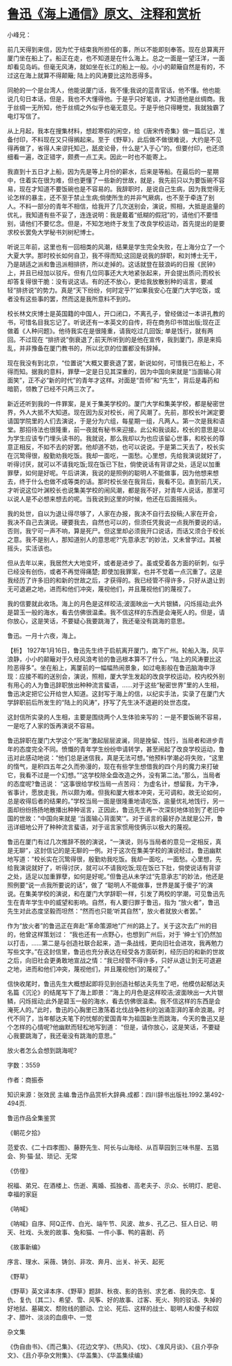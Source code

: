 # [鲁迅《海上通信》原文、注释和赏析](https://www.vrrw.net/wx/9570.html)

小峰兄：

前几天得到来信，因为忙于结束我所担任的事，所以不能即刻奉答。现在总算离开厦门坐在船上了。船正在走，也不知道是在什么海上。总之一面是一望汪洋，一面却看见岛屿。但毫无风涛，就如坐在长江的船上一般。小小的颠簸自然是有的，不过这在海上就算不得颠簸; 陆上的风涛要比这险恶得多。

同舱的一个是台湾人，他能说厦门话，我不懂;我说的蓝青官话，他不懂。他也能说几句日本话，但是，我也不大懂得他。于是乎只好笔谈，才知道他是丝绸商。我于丝绸一无所知，他于丝绸之外似乎也毫无意见。于是乎他只得睡觉，我就独霸了电灯写信了。

从上月起，我本在搜集材料，想趁寒假的闲空，给《唐宋传奇集》做一篇后记，准备付印，不料现在又只得搁起来。至于《野草》，此后做不做很难说，大约是不见得再做了，省得人来谬托知己，舐皮论骨，什么是“入于心”的。但要付印，也还须细看一遍，改正错字，颇费一点工夫。因此一时也不能寄上。

我直到十五日才上船，因为先是等上月份的薪水，后来是等船。在最后的一星期中，住着实在很为难，但也更懂了一些新的世故，就是，我先前只以为要饭碗不容易，现在才知道不要饭碗也是不容易的。我辞职时，是说自己生病，因为我觉得无论怎样的暴主，还不至于禁止生病;倘使所生的并非气厥病，也不至于牵连了别人。不料一部分的青年不相信，给我开了几次送别会，演说，照相，大抵是逾量的优礼，我知道有些不妥了，连连说明：我是戴着“纸糊的假冠”的，请他们不要惜别，请他们不要忆念。但是，不知怎地终于发生了改良学校运动，首先提出的是要求校长罢免大学秘书刘树杞博士。

听说三年前，这里也有一回相类的风潮，结果是学生完全失败，在上海分立了一个大夏大学。那时校长如何自卫，我不得而知;这回是说我的辞职，和刘博士无干，乃是胡适之派和鲁迅派相排挤，所以走掉的。这话就登在鼓浪屿的日报《民钟》上，并且已经加以驳斥。但有几位同事还大大地紧张起来，开会提出质问;而校长却答复得很干脆：没有说这话。有的还不放心，更给我放散别种的谣言，要减轻“排挤说”的势力。真是“天下纷纷，何时定乎?”如果我安心在厦门大学吃饭，或者没有这些事的罢，然而这是我所意料不到的。

校长林文庆博士是英国籍的中国人，开口闭口，不离孔子，曾经做过一本讲孔教的书，可惜名目我忘记了。听说还有一本英文的自传，将在商务印书馆出版;现在正做着《人种问题》。他待我实在是很隆重，请我吃过几回饭; 单是饯行，就有两回。不过现在 “排挤说”倒衰退了;前天所听到的是他在宣传，我到厦门，原是来捣乱，并非豫备在厦门教书的，所以北京的位置都没有辞掉。

现在我没有到北京，“位置说”大概又要衰退了罢，新说如何，可惜我已在船上，不得而知。据我的意料，罪孽一定是日见其深重的，因为中国向来就是“当面输心背面笑”，正不必“新的时代”的青年才这样。对面是“吾师”和“先生”，背后是毒药和暗箭，领教了已经不只两三次了。

新近还听到我的一件罪案，是关于集美学校的。厦门大学和集美学校，都是秘密世界，外人大抵不大知道。现在因为反对校长，闹了风潮了。先前，那校长叶渊定要请国学院里的人们去演说，于是分为六组，每星期一组，凡两人。第一次是我和语堂。那招待法也很隆重，前一夜就有秘书来迎接。此公和我谈起，校长的意思是以为学生应该专门埋头读书的。我就说，那么我却以为也应该留心世事，和校长的尊意正相反，不如不去的好罢。他却道不妨，也可以说说。于是第二天去了，校长实在沉鸷得很，殷勤劝我吃饭。我却一面吃，一面愁。心里想，先给我演说就好了，听得讨厌，就可以不请我吃饭;现在饭已下肚，倘使说话有背谬之处，适足以加重罪孽，如何是好呢。午后讲演，我说的是照例的聪明人不能做事，因为他想来想去，终于什么也做不成等类的话。那时校长坐在我背后，我看不见。直到前几天，才听说这位叶渊校长也说集美学校的闹风潮，都是我不好，对青年人说话，那里可以说人是不必想来想去的呢。当我说到这里的时候，他还在后面摇摇头。

我的处世，自以为退让得尽够了，人家在办报，我决不自行去投稿;人家在开会，我决不自己去演说。硬要我去，自然也可以的，但须任凭我说一点我所要说的话，否则，我宁可一声不响，算是死尸。但这里却必须我开口说话，而话又须合于校长之意。我不是别人，那知道别人的意思呢?“先意承志”的妙法，又未曾学过。其被摇头，实活该也。

但从去年以来，我居然大大地变坏，或者是进步了。虽或受着各方面的斫刺，似乎已经没有创伤，或者不再觉得痛楚; 即使加我罪案，也并不觉着一点沉重了。这是我经历了许多旧的和新的世故之后，才获得的。我已经管不得许多，只好从退让到无可退避之地，进而和他们冲突，蔑视他们，并且蔑视他们的蔑视了。

我的信要就此收场。海上的月色是这样皎洁;波面映出一大片银鳞，闪烁摇动;此外是碧玉一般的海水，看去仿佛很温柔。我不信这样的东西是会淹死人的。但是，请你放心，这是笑话，不要疑心我要跳海了，我还毫没有跳海的意思。

鲁迅。一月十六夜，海上。



【析】 1927年1月16日，鲁迅先生终于启航离开厦门，南下广州。轮船入海，风平浪静，小小的颠簸对于久经风浪考验的鲁迅根本算不了什么，“陆上的风涛要比这险恶得多”。坐在船上，离厦前的一幅幅热闹景象，如过电影般在鲁迅脑海中浮现：应接不暇的送别会，演说，照相，厦大学生发起的改良学校运动，校内校外别有用心的人为鲁迅辞职放出种种流言蜚语，……对于这些“秘密世界”里的人生相，鲁迅决定把它公开给世人知道。这封写于海上的信，以纪实手法，实录了在厦门大学辞职前后所发生的“陆上的风涛”，抒写了先生决不退避的处世态度。

这封信所实录的人生相，主要是围绕两个人生体验来写的：一是不要饭碗不容易，一是吃了人家的饭再演说不容易。

鲁迅辞职在厦门大学这个“死海”激起层层波澜，同是挽留、饯行，当局者和进步青年的态度完全不同。愤慨的青年学生纷纷申请转学，甚至闹起了改良学校运动，鲁迅对此感动地说：“他们总是迷信我，真是无法可想。”他预料学潮必将失败，“这里的惰气，是积四五年之久而弥漫的，现在有些学生想借我的四个月的魔力来打破它，我看不过是一个幻想。”“这学校除全盘改造之外，没有第二法。”那么，当局者的态度呢?鲁迅说： “这事很给学校当局一点苦闷： 为虚名计，想留我，为干净，省事计，愿放走我，所以颇为难。但我和厦大根本冲突，无可调和，故无论如何，总是收得后者的结果的。”学校当局一面是很隆重地请吃饭，逾量优礼地饯行，另一面却纷纷扬扬地散播出种种谣言，正因此，鲁迅先生再一次深刻地体验到了老旧中国的世故：“中国向来就是 ‘当面输心背面笑’”。对于谣言的最好办法就是公开，鲁迅详细地公开了种种流言蜚语，对于谣言家惯用伎俩示以极大的蔑视。

鲁迅在厦门有过几次推辞不脱的演说，“一演说，则与当局者的意见一定相反，真是无聊”，这封信记的是无聊的一例。对于这次在集美学校的演说经过，鲁迅幽默地写道：“校长实在沉鸷得很，殷勤劝我吃饭。我却一面吃，一面愁。心里想，先给我演说就好了，听得讨厌，就可以不请我吃饭;现在饭已下肚，倘使说话有背谬之处，适足以加重罪孽，如何是好呢。”但鲁迅从未学过“先意承志”的妙法，他还是照例要“说一点我所要说的话”，做了 “聪明人不能做事，世界是属于傻子”的演说。在集美学校的演说，和在厦门大学辞职一样，引发了两校的学潮，可见鲁迅先生在青年学生中的威望和影响。自然，有人要归罪于鲁迅，指为 “放火者”，鲁迅先生对此态度坚毅而坦然：“然而也只能‘听其自然”，放火者就放火者罢。”

作为“放火者”的鲁迅正在奔赴“革命策源地”广州的路上了。关于这次去广州的目的，他曾这样策划过： “我也还有一点野心，也想到广州后，对于 ‘绅士’们仍然加以打击，……第二是与创造社联合起来，造一条战线，更向旧社会进攻，我再勉力写些文字。”在这封信里，鲁迅也充分表达在经受各方面斫刺，经历旧的和新的世故之后，向旧社会更勇敢地宣战之情：“我已经管不得许多，只好从退让到无可退避之地，进而和他们冲突，蔑视他们，并且蔑视他们的蔑视了。”

信快收尾时，鲁迅先生大概想起即将见到创造社郁达夫先生了吧，他模仿起郁达夫名篇《沉沦》的结尾写下了海上即景：“海上的月色是这样皎洁;波面映出一大片银鳞，闪烁摇动;此外是碧玉一般的海水，看去仿佛很温柔。我不信这样的东西是会淹死人的。”此时，鲁迅的心胸里已激荡着北伐战争胜利的汹涌澎湃的革命浪潮。时代不同了，当年郁达夫笔下的忧郁的爱国青年为祖国新生而跳海，今天的鲁迅又是个怎样的心情呢?他幽默而轻松地写到道： “但是，请你放心，这是笑话，不要疑心我要跳海了，我还毫没有跳海的意思。”

放火者怎么会想到跳海呢?

字数：3559

作者：商振泰

知识来源：张效民 主编.鲁迅作品赏析大辞典.成都：四川辞书出版社.1992.第492-494页.

鲁迅作品全集鉴赏

《朝花夕拾》

范爱农、《二十四孝图》、藤野先生、阿长与山海经、从百草园到三味书屋、五猖会、狗·猫·鼠、琐记、无常

《仿徨》

祝福、弟兄、在酒楼上、伤逝、离婚、孤独者、高老夫子、示众、长明灯、肥皂、幸福的家庭

《呐喊》

《呐喊》自序、阿Q正传、白光、端午节、风波、故乡、孔乙己、狂人日记、明天、社戏、头发的故事、兔和猫、一件小事、鸭的喜剧、药

《故事新编》

序言、理水、采薇、铸剑、非攻、奔月、出关、补天、起死

《野草》

《野草》英文译本序、《野草》题辞、秋夜、影的告别、求乞者、我的失恋、复仇、复仇〔其二〕、希望、雪、风筝、好的故事、过客、死火、狗的驳诘、失掉的好地狱、墓碣文、颓败线的颤动、立论、死后、这样的战士、聪明人和傻子和奴才、腊叶、淡淡的血痕中、一觉

杂文集

《伪自由书》、《而己集》、《花边文学》、《热风》、《坟》、《准风月谈》、《且介亭杂文》、《且介亭杂文附集》、《华盖集》、《华盖集续编》

